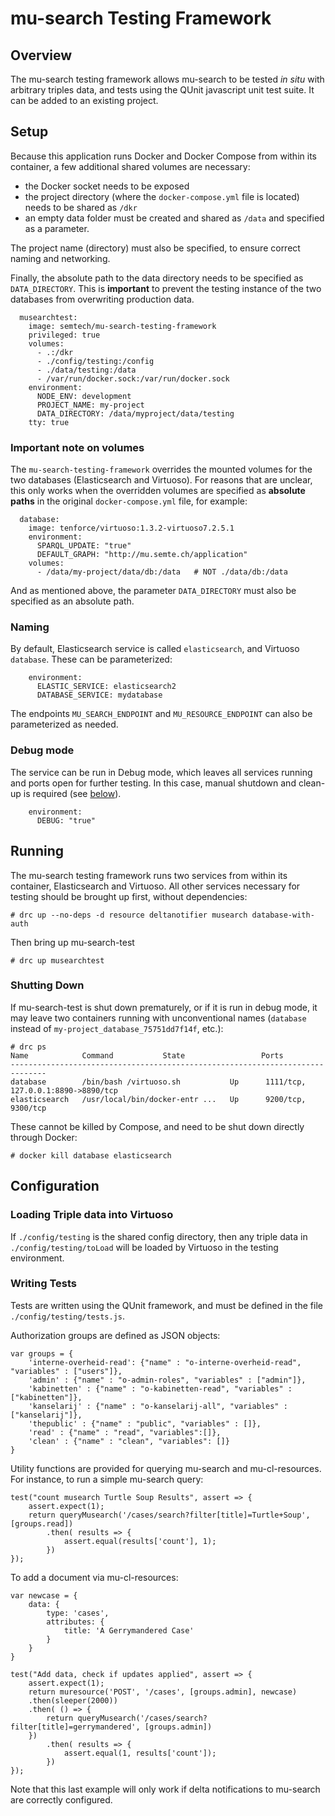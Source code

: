 # mu-search Testing Framework

## Overview

The mu-search testing framework allows mu-search to be tested *in situ* with arbitrary triples data, and tests using the QUnit javascript unit test suite. It can be added to an existing project.


## Setup

Because this application runs Docker and Docker Compose from within its container, a few additional shared volumes are necessary:

- the Docker socket needs to be exposed
- the project directory (where the `docker-compose.yml` file is located) needs to be shared as `/dkr` 
- an empty data folder must be created and shared as `/data` and specified as a parameter.

The project name (directory) must also be specified, to ensure correct naming and networking.

Finally, the absolute path to the data directory needs to be specified as `DATA_DIRECTORY`. This is **important** to prevent the testing instance of the two databases from overwriting production data.

```
  musearchtest:
    image: semtech/mu-search-testing-framework
    privileged: true
    volumes:
      - .:/dkr
      - ./config/testing:/config
      - ./data/testing:/data
      - /var/run/docker.sock:/var/run/docker.sock
    environment:
      NODE_ENV: development
      PROJECT_NAME: my-project
      DATA_DIRECTORY: /data/myproject/data/testing
    tty: true
```

### Important note on volumes

The `mu-search-testing-framework` overrides the mounted volumes for the two databases (Elasticsearch and Virtuoso). For reasons that are unclear, this only works when the overridden volumes are specified as **absolute paths** in the original `docker-compose.yml` file, for example:

```
  database: 
    image: tenforce/virtuoso:1.3.2-virtuoso7.2.5.1
    environment:
      SPARQL_UPDATE: "true"
      DEFAULT_GRAPH: "http://mu.semte.ch/application"
    volumes:
      - /data/my-project/data/db:/data   # NOT ./data/db:/data
```

And as mentioned above, the parameter `DATA_DIRECTORY` must also be specified as an absolute path.


### Naming

By default, Elasticsearch service is called `elasticsearch`, and Virtuoso `database`. These can be parameterized:

```
    environment:
      ELASTIC_SERVICE: elasticsearch2
      DATABASE_SERVICE: mydatabase
```

The endpoints `MU_SEARCH_ENDPOINT` and `MU_RESOURCE_ENDPOINT` can also be parameterized as needed.

### Debug mode

The service can be run in Debug mode, which leaves all services running and ports open for further testing. In this case, manual shutdown and clean-up is required (see [below](#shutting-down)).

```
    environment:
      DEBUG: "true"
```

## Running

The mu-search testing framework runs two services from within its container, Elasticsearch and Virtuoso. All other services necessary for testing should be brought up first, without dependencies:

```
# drc up --no-deps -d resource deltanotifier musearch database-with-auth
```

Then bring up mu-search-test

```
# drc up musearchtest
```

### Shutting Down

If mu-search-test is shut down prematurely, or if it is run in debug mode, it may leave two containers running with unconventional names (`database` instead of `my-project_database_75751dd7f14f`, etc.):

```
# drc ps
Name            Command           State                 Ports               
------------------------------------------------------------------------------
database        /bin/bash /virtuoso.sh           Up      1111/tcp, 127.0.0.1:8890->8890/tcp
elasticsearch   /usr/local/bin/docker-entr ...   Up      9200/tcp, 9300/tcp                
```

These cannot be killed by Compose, and need to be shut down directly through Docker:

```
# docker kill database elasticsearch
```



## Configuration

### Loading Triple data into Virtuoso

If `./config/testing` is the shared config directory, then any triple data in `./config/testing/toLoad` will be loaded by Virtuoso in the testing environment.

### Writing Tests

Tests are written using the QUnit framework, and must be defined in the file `./config/testing/tests.js`.

Authorization groups are defined as JSON objects:

```
var groups = {
    'interne-overheid-read': {"name" : "o-interne-overheid-read", "variables" : ["users"]},
    'admin' : {"name" : "o-admin-roles", "variables" : ["admin"]},
    'kabinetten' : {"name" : "o-kabinetten-read", "variables" : ["kabinetten"]},
    'kanselarij' : {"name" : "o-kanselarij-all", "variables" : ["kanselarij"]},
    'thepublic' : {"name" : "public", "variables" : []},
    'read' : {"name" : "read", "variables":[]},
    'clean' : {"name" : "clean", "variables": []}
}
```

Utility functions are provided for querying mu-search and mu-cl-resources. For instance, to run a simple mu-search query:

```
test("count musearch Turtle Soup Results", assert => {
    assert.expect(1);
    return queryMusearch('/cases/search?filter[title]=Turtle+Soup', [groups.read])
        .then( results => {
            assert.equal(results['count'], 1);
        })
});
```

To add a document via mu-cl-resources:

```
var newcase = {
    data: {
        type: 'cases',
        attributes: {
            title: 'A Gerrymandered Case'
        }
    }
}

test("Add data, check if updates applied", assert => {
    assert.expect(1);
    return muresource('POST', '/cases', [groups.admin], newcase)
    .then(sleeper(2000))
    .then( () => { 
        return queryMusearch('/cases/search?filter[title]=gerrymandered', [groups.admin]) 
    })
        .then( results => {
            assert.equal(1, results['count']);
        })
});
```

Note that this last example will only work if delta notifications to mu-search are correctly configured.



